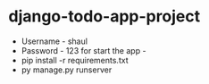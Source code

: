 # django-todo-app-project

- Username - shaul
- Password - 123
for start the app -
- pip install -r requirements.txt
- py manage.py runserver

